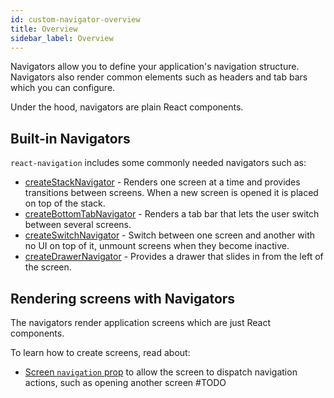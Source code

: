```yaml
---
id: custom-navigator-overview
title: Overview
sidebar_label: Overview
---
```


Navigators allow you to define your application's navigation structure. Navigators also render common elements such as headers and tab bars which you can configure.

Under the hood, navigators are plain React components.

## Built-in Navigators

`react-navigation` includes some commonly needed navigators such as:

- [createStackNavigator](stack-navigator.html) - Renders one screen at a time and provides transitions between screens. When a new screen is opened it is placed on top of the stack.
- [createBottomTabNavigator](bottom-tab-navigator.html) - Renders a tab bar that lets the user switch between several screens.
- [createSwitchNavigator](switch-navigator.html) - Switch between one screen and another with no UI on top of it, unmount screens when they become inactive.
- [createDrawerNavigator](drawer-navigator.html) - Provides a drawer that slides in from the left of the screen.

## Rendering screens with Navigators

The navigators render application screens which are just React components.

To learn how to create screens, read about:

- [Screen `navigation` prop](navigation-prop.html) to allow the screen to dispatch navigation actions, such as opening another screen
  #TODO
